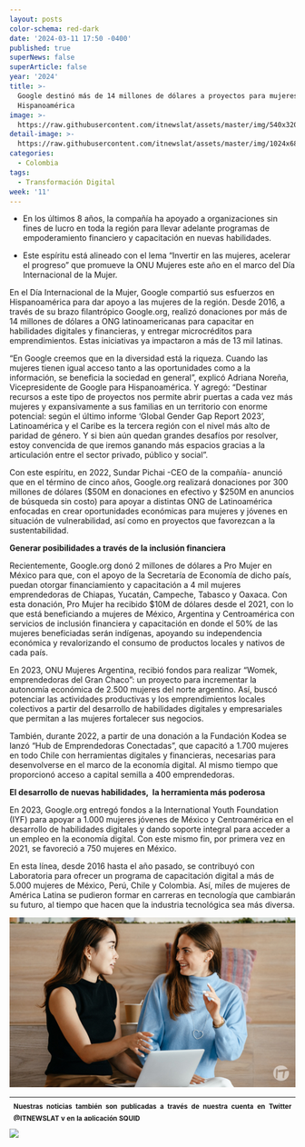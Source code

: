 ```yaml
---
layout: posts
color-schema: red-dark
date: '2024-03-11 17:50 -0400'
published: true
superNews: false
superArticle: false
year: '2024'
title: >-
  Google destinó más de 14 millones de dólares a proyectos para mujeres de
  Hispanoamérica
image: >-
  https://raw.githubusercontent.com/itnewslat/assets/master/img/540x320/mujeres-laptop-p.jpg
detail-image: >-
  https://raw.githubusercontent.com/itnewslat/assets/master/img/1024x680/mujeres-laptop-g.jpg
categories:
  - Colombia
tags:
  - Transformación Digital
week: '11'
---
```

- En los últimos 8 años, la compañía ha apoyado a organizaciones sin fines de lucro en toda la región para llevar adelante programas de empoderamiento financiero y capacitación en nuevas habilidades.

- Este espíritu está alineado con el lema “Invertir en las mujeres, acelerar el progreso” que promueve la ONU Mujeres este año en el marco del Día Internacional de la Mujer.

En el Día Internacional de la Mujer, Google compartió sus esfuerzos en Hispanoamérica para dar apoyo a las mujeres de la región. Desde 2016, a través de su brazo filantrópico Google.org, realizó donaciones por más de 14 millones de dólares a ONG latinoamericanas para capacitar en habilidades digitales y financieras, y entregar microcréditos para emprendimientos. Estas iniciativas ya impactaron a más de 13 mil latinas. 

“En Google creemos que en la diversidad está la riqueza. Cuando las mujeres tienen igual acceso tanto a las oportunidades como a la información, se beneficia la sociedad en general”, explicó Adriana Noreña, Vicepresidente de Google para Hispanoamérica. Y agregó: “Destinar recursos a este tipo de proyectos nos permite abrir puertas a cada vez más mujeres y expansivamente a sus familias en un territorio con enorme potencial: según el último informe ‘Global Gender Gap Report 2023’, Latinoamérica y el Caribe es la tercera región con el nivel más alto de paridad de género. Y si bien aún quedan grandes desafíos por resolver, estoy convencida de que iremos ganando más espacios gracias a la articulación entre el sector privado, público y social”. 

Con este espíritu, en 2022, Sundar Pichai -CEO de la compañía- anunció que en el término de cinco años, Google.org realizará donaciones por 300 millones de dólares ($50M en donaciones en efectivo y $250M en anuncios de búsqueda sin costo) para apoyar a distintas ONG de Latinoamérica enfocadas en crear oportunidades económicas para mujeres y jóvenes en situación de vulnerabilidad, así como en proyectos que favorezcan a la sustentabilidad.

**Generar posibilidades a través de la inclusión financiera**

Recientemente, Google.org donó 2 millones de dólares a Pro Mujer en México para que, con el apoyo de la Secretaría de Economía de dicho país, puedan otorgar financiamiento y capacitación a 4 mil mujeres emprendedoras de Chiapas, Yucatán, Campeche, Tabasco y Oaxaca. Con esta donación, Pro Mujer ha recibido $10M de dólares desde el 2021, con lo que está beneficiando a mujeres de México, Argentina y Centroamérica con servicios de inclusión financiera y capacitación en donde el 50% de las mujeres beneficiadas serán indígenas, apoyando su independencia económica y revalorizando el consumo de productos locales y nativos de cada país.

En 2023, ONU Mujeres Argentina, recibió fondos para realizar “Womek, emprendedoras del Gran Chaco”: un proyecto para incrementar la autonomía económica de 2.500 mujeres del norte argentino. Así, buscó potenciar las actividades productivas y los emprendimientos locales colectivos a partir del desarrollo de habilidades digitales y empresariales que permitan a las mujeres fortalecer sus negocios. 

También, durante 2022, a partir de una donación a la Fundación Kodea se lanzó “Hub de Emprendedoras Conectadas”, que capacitó a 1.700 mujeres en todo Chile con herramientas digitales y financieras, necesarias para desenvolverse en el marco de la economía digital. Al mismo tiempo que proporcionó acceso a capital semilla a 400 emprendedoras.

**El desarrollo de nuevas habilidades,  la herramienta más poderosa**

En 2023, Google.org entregó fondos a la International Youth Foundation (IYF) para apoyar a 1.000 mujeres jóvenes de México y Centroamérica en el desarrollo de habilidades digitales y dando soporte integral para acceder a un empleo en la economía digital. Con este mismo fin, por primera vez en 2021, se favoreció a 750 mujeres en México.

En esta línea, desde 2016 hasta el año pasado, se contribuyó con Laboratoria para ofrecer un programa de capacitación digital a más de 5.000 mujeres de México, Perú, Chile y Colombia. Así, miles de mujeres de América Latina se pudieron formar en carreras en tecnología que cambiarán su futuro, al tiempo que hacen que la industria tecnológica sea más diversa.

![](https://raw.githubusercontent.com/itnewslat/assets/master/img/540x320/mujeres-laptop-p.jpg)

<table style="height: 42px;" width="569">
<tbody>
<tr>
<td style="text-align: justify;"><sub><strong>Nuestras noticias también son publicadas a través de nuestra cuenta en Twitter <a href="https://twitter.com/itnewslat?lang=es">@ITNEWSLAT</a> y en la aplicación <a href="https://squidapp.co/en/">SQUID</a></strong></sub></td>
</tr>
</tbody>
</table>

<img src="https://tracker.metricool.com/c3po.jpg?hash=56f88a41e39ab42c063cc51676587a04"/>